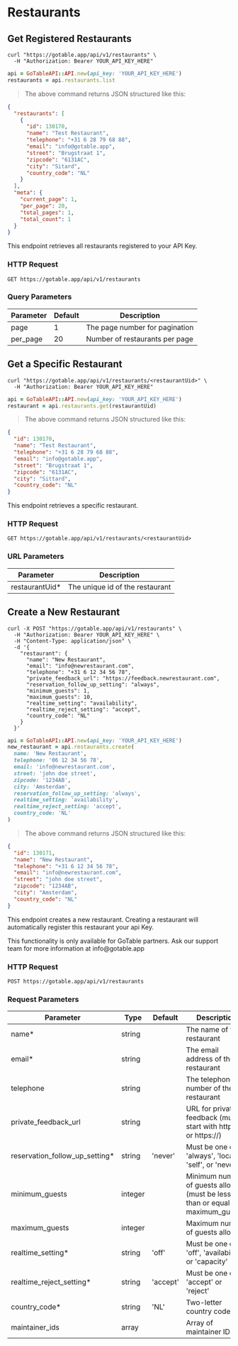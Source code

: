 # Restaurants

## Get Registered Restaurants

```shell
curl "https://gotable.app/api/v1/restaurants" \
  -H "Authorization: Bearer YOUR_API_KEY_HERE"
```

```ruby
api = GoTableAPI::API.new(api_key: 'YOUR_API_KEY_HERE')
restaurants = api.restaurants.list
```

> The above command returns JSON structured like this:

```json
{
  "restaurants": [
    {
      "id": 130170,
      "name": "Test Restaurant",
      "telephone": "+31 6 28 79 68 88",
      "email": "info@gotable.app",
      "street": "Brugstraat 1",
      "zipcode": "6131AC",
      "city": "Sitard",
      "country_code": "NL"
    }
  ],
  "meta": {
    "current_page": 1,
    "per_page": 20,
    "total_pages": 1,
    "total_count": 1
  }
}
```

This endpoint retrieves all restaurants registered to your API Key.

### HTTP Request

`GET https://gotable.app/api/v1/restaurants`

### Query Parameters

| Parameter | Default | Description                    |
| --------- | ------- | ------------------------------ |
| page      | 1       | The page number for pagination |
| per_page  | 20      | Number of restaurants per page |

## Get a Specific Restaurant

```shell
curl "https://gotable.app/api/v1/restaurants/<restaurantUid>" \
  -H "Authorization: Bearer YOUR_API_KEY_HERE"
```

```ruby
api = GoTableAPI::API.new(api_key: 'YOUR_API_KEY_HERE')
restaurant = api.restaurants.get(restaurantUid)
```

> The above command returns JSON structured like this:

```json
{
  "id": 130170,
  "name": "Test Restaurant",
  "telephone": "+31 6 28 79 68 88",
  "email": "info@gotable.app",
  "street": "Brugstraat 1",
  "zipcode": "6131AC",
  "city": "Sittard",
  "country_code": "NL"
}
```

This endpoint retrieves a specific restaurant.

### HTTP Request

`GET https://gotable.app/api/v1/restaurants/<restaurantUid>`

### URL Parameters

| Parameter       | Description                     |
| --------------- | ------------------------------- |
| restaurantUid\* | The unique id of the restaurant |

## Create a New Restaurant

```shell
curl -X POST "https://gotable.app/api/v1/restaurants" \
  -H "Authorization: Bearer YOUR_API_KEY_HERE" \
  -H "Content-Type: application/json" \
  -d '{
    "restaurant": {
      "name": "New Restaurant",
      "email": "info@newrestaurant.com",
      "telephone": "+31 6 12 34 56 78",
      "private_feedback_url": "https://feedback.newrestaurant.com",
      "reservation_follow_up_setting": "always",
      "minimum_guests": 1,
      "maximum_guests": 10,
      "realtime_setting": "availability",
      "realtime_reject_setting": "accept",
      "country_code": "NL"
    }
  }'
```

```ruby
api = GoTableAPI::API.new(api_key: 'YOUR_API_KEY_HERE')
new_restaurant = api.restaurants.create(
  name: 'New Restaurant',
  telephone: '06 12 34 56 78',
  email: 'info@newrestaurant.com',
  street: 'john doe street',
  zipcode: '1234AB',
  city: 'Amsterdam',
  reservation_follow_up_setting: 'always',
  realtime_setting: 'availability',
  realtime_reject_setting: 'accept',
  country_code: 'NL'
)
```

> The above command returns JSON structured like this:

```json
{
  "id": 130171,
  "name": "New Restaurant",
  "telephone": "+31 6 12 34 56 78",
  "email": "info@newrestaurant.com",
  "street": "john doe street",
  "zipcode": "1234AB",
  "city": "Amsterdam",
  "country_code": "NL"
}
```

This endpoint creates a new restaurant. Creating a restaurant will automatically register this restaurant your api Key.

<aside class="notice">
  This functionality is only available for GoTable partners. Ask our support team for more information at info@gotable.app 
</aside>

### HTTP Request

`POST https://gotable.app/api/v1/restaurants`

### Request Parameters

| Parameter                       | Type    | Default  | Description                                                                     |
| ------------------------------- | ------- | -------- | ------------------------------------------------------------------------------- |
| name\*                          | string  |          | The name of the restaurant                                                      |
| email\*                         | string  |          | The email address of the restaurant                                             |
| telephone                       | string  |          | The telephone number of the restaurant                                          |
| private_feedback_url            | string  |          | URL for private feedback (must start with http:// or https://)                  |
| reservation_follow_up_setting\* | string  | 'never'  | Must be one of: 'always', 'local', 'self', or 'never'                           |
| minimum_guests                  | integer |          | Minimum number of guests allowed (must be less than or equal to maximum_guests) |
| maximum_guests                  | integer |          | Maximum number of guests allowed                                                |
| realtime_setting\*              | string  | 'off'    | Must be one of: 'off', 'availability', or 'capacity'                            |
| realtime_reject_setting\*       | string  | 'accept' | Must be one of: 'accept' or 'reject'                                            |
| country_code\*                  | string  | 'NL'     | Two-letter country code                                                         |
| maintainer_ids                  | array   |          | Array of maintainer IDs                                                         |
